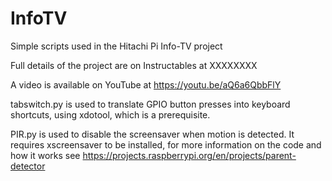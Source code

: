 # InfoTV
Simple scripts used in the Hitachi Pi Info-TV project

Full details of the project are on Instructables at XXXXXXXX

A video is available on YouTube at https://youtu.be/aQ6a6QbbFlY

tabswitch.py is used to translate GPIO button presses into keyboard shortcuts, using xdotool, which is a prerequisite.

PIR.py is used to disable the screensaver when motion is detected. It requires xscreensaver to be installed, for more information on the code and how it works see https://projects.raspberrypi.org/en/projects/parent-detector

